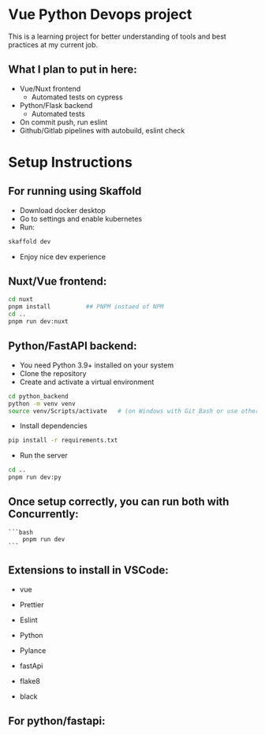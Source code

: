 # Vue Python Devops project

This is a learning project for better understanding of tools and best practices at my current job.

## What I plan to put in here:

- Vue/Nuxt frontend
  - Automated tests on cypress
- Python/Flask backend
  - Automated tests
- On commit push, run eslint
- Github/Gitlab pipelines with autobuild, eslint check

# Setup Instructions


## For running using Skaffold
- Download docker desktop
- Go to settings and enable kubernetes
- Run:
```bash
skaffold dev
```
- Enjoy nice dev experience

## Nuxt/Vue frontend:

```bash
cd nuxt
pnpm install          ## PNPM instaed of NPM
cd ..
pnpm run dev:nuxt
```

## Python/FastAPI backend:

- You need Python 3.9+ installed on your system
- Clone the repository
- Create and activate a virtual environment

```bash
cd python_backend
python -m venv venv
source venv/Scripts/activate   # (on Windows with Git Bash or use other command for your shell)
```

- Install dependencies

```bash
pip install -r requirements.txt
```

- Run the server

```bash
cd ..
pnpm run dev:py
```

## Once setup correctly, you can run both with Concurrently:

    ```bash
        pnpm run dev
    ```

## Extensions to install in VSCode:

- vue
- Prettier
- Eslint

- Python
- Pylance
- fastApi
- flake8
- black

## For python/fastapi:
